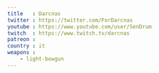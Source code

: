 ```yaml
---
title   : Darcnas
twitter : https://twitter.com/ForDarcnas
youtube : https://www.youtube.com/user/SenDrum
twitch  : https://www.twitch.tv/darcnas
patreon : 
country : it
weapons :
    - light-bowgun
---
```



